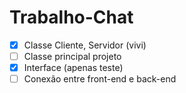 # Trabalho-Chat

- [x] Classe Cliente, Servidor (vivi)
- [ ] Classe principal projeto
- [x] Interface (apenas teste)
- [ ] Conexão entre front-end e back-end

